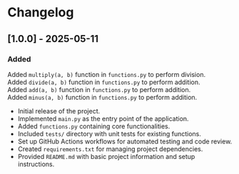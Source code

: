 # Changelog

## [1.0.0] - 2025-05-11

### Added
Added `multiply(a, b)` function in `functions.py` to perform division.  
Added `divide(a, b)` function in `functions.py` to perform addition.   
Added `add(a, b)` function in `functions.py` to perform addition.   
Added `minus(a, b)` function in `functions.py` to perform addition.   

- Initial release of the project.
- Implemented `main.py` as the entry point of the application.
- Added `functions.py` containing core functionalities.
- Included `tests/` directory with unit tests for existing functions.
- Set up GitHub Actions workflows for automated testing and code review.
- Created `requirements.txt` for managing project dependencies.
- Provided `README.md` with basic project information and setup instructions.
